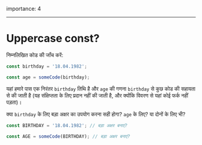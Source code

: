 importance: 4

---

# Uppercase const?

निम्नलिखित कोड की जाँच करें:

```js
const birthday = '18.04.1982';

const age = someCode(birthday);
```

यहां हमारे पास एक निरंतर `birthday` तिथि है और `age` की गणना `birthday` से कुछ कोड की सहायता से की जाती है (यह संक्षिप्तता के लिए प्रदान नहीं की जाती है, और क्योंकि विवरण से यहां कोई फर्क नहीं पड़ता)।

क्या `birthday` के लिए बड़ा अक्षर का उपयोग करना सही होगा? `age` के लिए? या दोनों के लिए भी?

```js
const BIRTHDAY = '18.04.1982'; // बड़ा अक्षर बनाएं?

const AGE = someCode(BIRTHDAY); // बड़ा अक्षर बनाएं?
```

